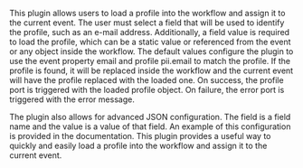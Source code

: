 This plugin allows users to load a profile into the workflow and assign it to the current event. The user must select a field that will be used to identify the profile, such as an e-mail address. Additionally, a field value is required to load the profile, which can be a static value or referenced from the event or any object inside the workflow. The default values configure the plugin to use the event property email and profile pii.email to match the profile. If the profile is found, it will be replaced inside the workflow and the current event will have the profile replaced with the loaded one. On success, the profile port is triggered with the loaded profile object. On failure, the error port is triggered with the error message.

The plugin also allows for advanced JSON configuration. The field is a field name and the value is a value of that field. An example of this configuration is provided in the documentation. This plugin provides a useful way to quickly and easily load a profile into the workflow and assign it to the current event.

